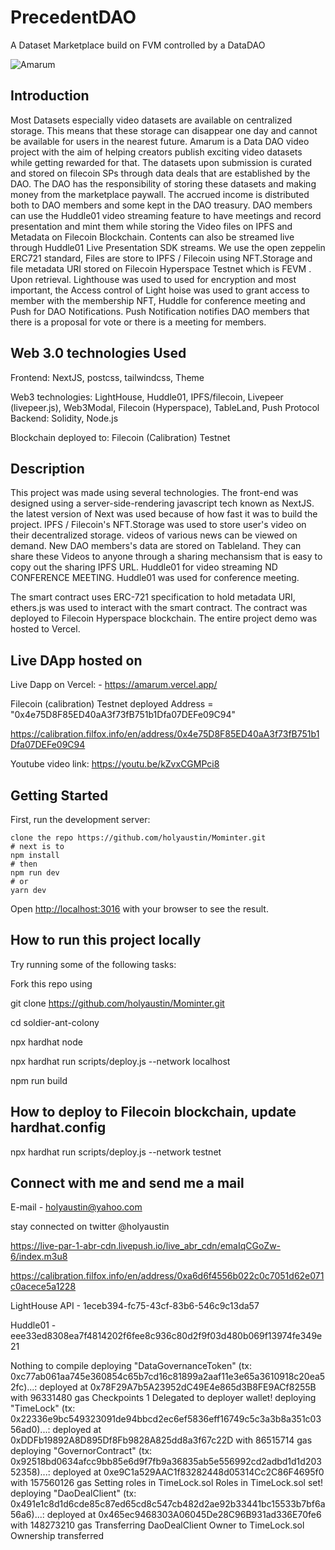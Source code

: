 # PrecedentDAO

A Dataset Marketplace build on FVM controlled by a DataDAO

![Amarum](https://bafkreihqvhqlk4j5ea4hky3fmk24cj6xhw2rhgbkfcbg6fktlkprbec7gm.ipfs.nftstorage.link/)

## Introduction

Most Datasets especially video datasets are available on centralized storage. This means that these storage can disappear one day and cannot be available for users in the nearest future. Amarum is a Data DAO video project with the aim of helping creators publish exciting video datasets while getting rewarded for that. The datasets upon submission is curated and stored on filecoin SPs through data deals that are established by the DAO. The DAO has the responsibility of storing these datasets and making money from the marketplace paywall. The accrued income is distributed both to DAO members and some kept in the DAO treasury. DAO members can use the Huddle01 video streaming feature to have meetings and record presentation and mint them while storing the Video files on IPFS and Metadata on Filecoin Blockchain.
Contents can also be streamed live through Huddle01 Live Presentation SDK streams. We use the open zeppelin ERC721 standard, Files are store to IPFS / Filecoin using NFT.Storage and  file metadata URI stored on Filecoin Hyperspace Testnet which is FEVM . Upon retrieval. Lighthouse was used to used for encryption and most important, the Access control of Light hoise was used to grant access to member with the membership NFT, Huddle for conference meeting and Push for DAO Notifications. Push Notification notifies DAO members that there is a proposal for vote or there is a meeting for members.

## Web 3.0 technologies Used

Frontend: NextJS, postcss, tailwindcss, Theme

Web3 technologies: LightHouse, Huddle01,  IPFS/filecoin, Livepeer (livepeer.js), Web3Modal,  Filecoin (Hyperspace), TableLand, Push Protocol
Backend: Solidity, Node.js

Blockchain deployed to:  Filecoin (Calibration) Testnet

## Description

This project was made using several technologies. The front-end was designed using a server-side-rendering javascript tech known as NextJS. the latest version of Next was used because of how fast it was to build the project.  IPFS / Filecoin's NFT.Storage was used to store user's video on their decentralized storage. videos of various news can be viewed on demand. New DAO members's data are stored on Tableland. They can share these Videos to anyone through a sharing mechansism that is easy to copy out the sharing IPFS URL. Huddle01 for video streaming ND CONFERENCE MEETING. Huddle01 was used for conference meeting.

The smart contract uses ERC-721 specification to hold metadata URI, ethers.js was used to interact with the smart contract. The contract was deployed to Filecoin Hyperspace blockchain. The entire project demo was hosted to Vercel.

## Live DApp hosted on

Live Dapp on Vercel: - <https://amarum.vercel.app/>

  Filecoin (calibration) Testnet deployed Address = "0x4e75D8F85ED40aA3f73fB751b1Dfa07DEFe09C94"

  <https://calibration.filfox.info/en/address/0x4e75D8F85ED40aA3f73fB751b1Dfa07DEFe09C94>

 Youtube video link: <https://youtu.be/kZvxCGMPci8>

## Getting Started

First, run the development server:

```text
clone the repo https://github.com/holyaustin/Mominter.git
# next is to 
npm install
# then
npm run dev
# or
yarn dev
```

Open [http://localhost:3016](http://localhost:3016) with your browser to see the result.

## How to run this project locally

Try running some of the following tasks:

Fork this repo using

git clone <https://github.com/holyaustin/Mominter.git>

cd soldier-ant-colony

npx hardhat node

npx hardhat run scripts/deploy.js --network localhost

npm run build

## How to deploy to Filecoin  blockchain, update hardhat.config

npx hardhat run scripts/deploy.js --network testnet

## Connect with me and send me a mail

E-mail - <holyaustin@yahoo.com>

stay connected on twitter @holyaustin

<https://live-par-1-abr-cdn.livepush.io/live_abr_cdn/emaIqCGoZw-6/index.m3u8>

<https://calibration.filfox.info/en/address/0xa6d6f4556b022c0c7051d62e071c0acece5a1228>

LightHouse API - 1eceb394-fc75-43cf-83b6-546c9c13da57

Huddle01 - eee33ed8308ea7f4814202f6fee8c936c80d2f9f03d480b069f13974fe349e21

Nothing to compile
deploying "DataGovernanceToken" (tx: 0xc77ab061aa745e360854c65b7cd16c81899a2aaf11e3e65a3610918c20ea52fc)...: deployed at 0x78F29A7b5A23952dC49E4e865d3B8FE9ACf8255B with 96331480 gas
Checkpoints 1
Delegated to deployer wallet!
deploying "TimeLock" (tx: 0x22336e9bc549323091de94bbcd2ec6ef5836eff16749c5c3a3b8a351c0356ad0)...: deployed at 0xDDFb19892A8D895Df8Fb9828A825dd8a3f67c22D with 86515714 gas
deploying "GovernorContract" (tx: 0x92518bd0634afcc9bb85e6d9f7fb9a36835ab5e556992cd2adbd1d1d20352358)...: deployed at 0xe9C1a529AAC1f83282448d05314Cc2C86F4695f0 with 157560126 gas
Setting roles in TimeLock.sol
Roles in TimeLock.sol set!
deploying "DaoDealClient" (tx: 0x491e1c8d1d6cde85c87ed65cd8c547cb482d2ae92b33441bc15533b7bf6a56a6)...: deployed at 0x465ec9468303A06045De28C96B931ad336E70fe6 with 148273210 gas
Transferring DaoDealClient Owner to TimeLock.sol
Ownership transferred
